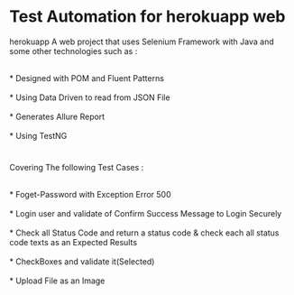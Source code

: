 <h1> Test Automation for herokuapp web </h1> 

<p>herokuapp A web project that uses Selenium Framework with Java and some other technologies such as :</p> 


<br>* Designed with POM and Fluent Patterns</br>
<br>* Using Data Driven to read from JSON File</br>
<br>* Generates Allure Report</br>
<br>* Using TestNG</br>
<h1></h1>

<p>Covering The following Test Cases :</p>


<br>* Foget-Password with Exception Error 500</br> 
<br>* Login user and validate of Confirm Success Message to Login Securely</br> 
<br>* Check all Status Code and return a status code & check each all status code texts as an Expected Results</br>
<br>* CheckBoxes and validate it(Selected)</br>
<br>* Upload File as an Image</br>





